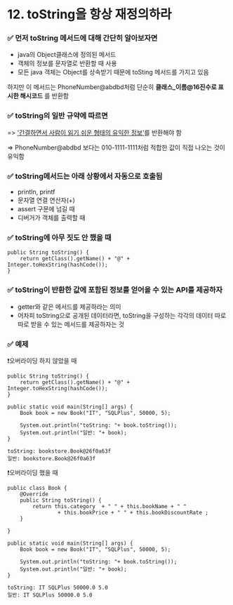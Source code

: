 # 12. toString을 항상 재정의하라

### ✅ 먼저 toString 메서드에 대해 간단히 알아보자면
- java의 Object클래스에 정의된 메서드
- 객체의 정보를 문자열로 반환할 때 사용
- 모든 java 객체는 Object를 상속받기 때문에 toSting 메서드를 가지고 있음

하지만 이 메서드는 PhoneNumber@abdbd처럼 단순히 **클래스_이름@16진수로 표시한 해시코드** 를 반환함

### ✅  **toString**의 일반 규약에 따르면

=> <u>'간결하면서 사람이 읽기 쉬운 형태의 유익한 정보'</u>를 반환해야 함

=> PhoneNumber@abdbd 보다는 010-1111-1111처럼 적합한 값이 직접 나오는 것이 유익함


### ✅  **toString**메서드는 아래 상황에서 자동으로 호출됨
- println, printf
- 문자열 연결 연산자(+)
- assert 구문에 넘길 때
- 디버거가 객체를 출력할 때

### ✅  **toString**에 아무 짓도 안 했을 때
```
public String toString() {
    return getClass().getName() + "@" + Integer.toHexString(hashCode());
}
```

### ✅  **toString**이 반환한 값에 포함된 정보를 얻어올 수 있는 API를 제공하자
- getter와 같은 메서드를 제공하라는 의미
- 어차피 toString으로 공개된 데이터라면, toString을 구성하는 각각의 데이터 따로따로 받을 수 있는 메서드를 제공하자는 것

### ✅ 예제
❗️오버라이딩 하지 않았을 때
```
public String toString() {
    return getClass().getName() + "@" + Integer.toHexString(hashCode());
}

public static void main(String[] args) {
    Book book = new Book("IT", "SQLPlus", 50000, 5);
    
    System.out.println("toString: "+ book.toString());
    System.out.println("일반: "+ book);
}

```
```
toString: bookstore.Book@26f0a63f
일반: bookstore.Book@26f0a63f
```

❗️오버라이딩 했을 때
```
public class Book {
    @Override
    public String toString() {
        return this.category  + " " + this.bookName + " "
                + this.bookPrice + " " + this.bookDiscountRate ;
    }

}

public static void main(String[] args) {
    Book book = new Book("IT", "SQLPlus", 50000, 5);
    
    System.out.println("toString: "+ book.toString());
    System.out.println("일반: "+ book);
}

```
```
toString: IT SQLPlus 50000.0 5.0
일반: IT SQLPlus 50000.0 5.0
```